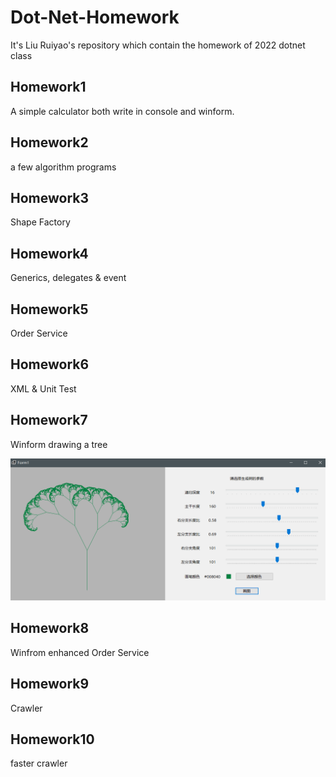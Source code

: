 # Dot-Net-Homework

It's Liu Ruiyao's repository which contain the homework of 2022 dotnet class

## Homework1

A simple calculator both write in console and winform.

## Homework2

a few algorithm programs

## Homework3

Shape Factory

## Homework4

Generics, delegates & event

## Homework5

Order Service

## Homework6

XML & Unit Test

## Homework7

Winform drawing a tree

![res](README.assets/res-16488325245761.png)

## Homework8

Winfrom enhanced Order Service

## Homework9

Crawler

## Homework10

faster crawler
